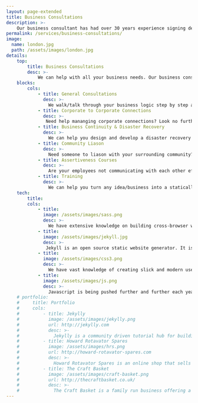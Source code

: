```yaml
---
layout: page-extended
title: Business Consultations
description: >-
    Our business consultant has had over 30 years experience signing deals with blue chip companies all around the world. He has saved companies millions in supplier costs/overhead costs over the years and can do the same for your company. Get in contact and let's chat today!
permalink: /services/business-consultations/
image:
  name: london.jpg
  path: /assets/images/london.jpg
details:
    top:
        title: Business Consultations
        desc: >-
            We can help with all your business needs. Our business consultant has had over 30 years experience signing deals with blue chip companies all around the world and has won business personality of the year for London/Essex/Hertfordshire twice!
    blocks: 
        cols: 
            - title: General Consultations
              desc: >-
                We walk/talk through your business logic step by step and guage what we can do to help. Let us pay you a vist and get the ball rolling - we will always give you our costs before we visit so you're not left in the dark. 
            - title: Corporate to Corporate Connections
              desc: >-
               Need help mananging corporate connections? Look no further! Our senior business consultant will take care of everything. Being an expert in talking to people is what you need and he's got it. Let us send him in to help today.
            - title: Business Continuity & Disaster Recovery
              desc: >-
                We can help you design and develop a disaster recovery plan so you don't have to lose sleep. We can take any systems that you use day to day and back up via a technology that describes your infrastructure so you can always deploy again with multiple infrastructure providers such as AWS/Azure.
            - title: Community Liason
              desc: >-
                Need someone to liason with your surrounding community? Our business consultant has closely liasoned with the ministry of justice, many local councils and community projects. 
            - title: Assertiveness Courses
              desc: >-
                Are your employees not communicating with each other effectively? We can help bring them to life with our assertiveness courses which will bring your teams out of their shells and full speed ahead. Communication is key and we know it!
            - title: Training
              desc: >-
                We can help you turn any idea/business into a statically hosted website. Whether it's an online shop, blog or social network - we've got you covered.
    tech: 
        title: 
        cols: 
            - title: 
              image: /assets/images/sass.png
              desc: >-
                We have extensive knowledge on building cross-browser websites that look and feel just right. Sass helps us create amazing websites quicker than ever before. We work hard and efficiently - that's why sass suits!
            - title: 
              image: /assets/images/jekyll.jpg
              desc: >-
               Jekyll is an open source static website generator. It is perfect for building advanced static websites and themes which means you can have as much flexiblity as you want.
            - title: 
              image: /assets/images/css3.png
              desc: >-
                We have vast knowledge of creating slick and modern user interfaces for web applications. Do you have something on paper or in your head that you want to transfer to the web? We can help.
            - title: 
              image: /assets/images/js.png
              desc: >- 
                Javascript is being pushed further and further each year with more frameworks using javascript as their core component. We can build your website using Angular, NodeJS or JQuery.
    # portfolio:
    #     title: Portfolio 
    #     cols:
    #         - title: Jekylly
    #           image: /assets/images/jekylly.png
    #           url: http://jekylly.com
    #           desc: >-
    #             Jekylly is a community driven tutorial hub for building Jekyll websites.
    #         - title: Howard Rotavator Spares
    #           image: /assets/images/hrs.png
    #           url: http://howard-rotavator-spares.com
    #           desc: >-
    #             Howard Rotavator Spares is an online shop that sells new/used rotavator parts.
    #         - title: The Craft Basket
    #           image: /assets/images/craft-basket.png
    #           url: http://thecraftbasket.co.uk/
    #           desc: >-
    #             The Craft Basket is a family run business offering a variety of knitting/sewing products and more.
---
```

